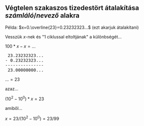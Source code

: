 ## Végtelen szakaszos tizedestört átalakítása $számláló/nevező$ alakra

Példa:
$x=0.\overline{23}=0.23232323...$ (ezt akarjuk átalakítani)

Vesszük $x$-nek és "1 ciklussal eltoltjának" a különbségét...

$100*x-x=...$

<pre>
 23.23232323...
- 0.23232323...
---------------
 23.00000000...
</pre>

$...=23$

azaz...

$(10^{2}-10^{0})*x=23$

amiből...

$x=23/(10^{2}-10^{0})=23/99$
